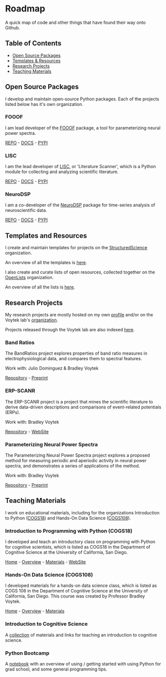 # Roadmap

A quick map of code and other things that have found their way onto Github.

## Table of Contents

- [Open Source Packages](#open-source-packages)
- [Templates & Resources](#templates-and-resources)
- [Research Projects](#research-projects)
- [Teaching Materials](#teaching-materials)

## Open Source Packages

I develop and maintain open-source Python packages.
Each of the projects listed below has it's own organization. 

### FOOOF

I am lead developer of the [FOOOF](https://github.com/fooof-tools/fooof) package, a tool for parameterizing neural power spectra.

[REPO](https://github.com/fooof-tools/fooof) - [DOCS](https://fooof-tools.github.io/fooof/) - [PYPI](https://pypi.org/project/fooof/)

### LISC

I am the lead developer of [LISC](https://github.com/lisc-tools/lisc), or 'Literature Scanner', which is a Python module for collecting and analyzing scientific literature. 

[REPO](https://github.com/lisc-tools/lisc) - 
[DOCS](https://neurodsp-tools.github.io/neurodsp/) - 
[PYPI](https://pypi.org/project/lisc/)

### NeuroDSP

I am a co-developer of the [NeuroDSP](https://github.com/neurodsp-tools/neurodsp) package for time-series analysis of neuroscientific data. 

[REPO](https://github.com/neurodsp-tools/neurodsp) - 
[DOCS](https://neurodsp-tools.github.io/neurodsp/) - 
[PYPI](https://pypi.org/project/neurodsp/)

## Templates and Resources

I create and maintain templates for projects on the 
[StructuredScience](https://github.com/StructuredScience/) organization. 

An overview of all the templates is [here](https://github.com/structuredscience/Overview).

I also create and curate lists of open resources, collected together on the
[OpenLists](https://github.com/openlists) organization.

An overview of all the lists is [here](https://github.com/openlists/Overview).

## Research Projects

My research projects are mostly hosted on my own 
[profile](https://github.com/TomDonoghue) and/or on the Voytek lab's 
[organization](https://github.com/voytekresearch). 

Projects released through the Voytek lab are also indexed 
[here](https://github.com/voytekresearch/VoytekLab). 

### Band Ratios

The BandRatios project explores properties of band ratio measures in electrophysiological data, and compares them to spectral features.

Work with: Julio Dominguez & Bradley Voytek

[Repository](https://github.com/voytekresearch/BandRatios) - 
[Preprint](https://www.biorxiv.org/content/10.1101/2020.01.11.900977v1)

### ERP-SCANR

The ERP-SCANR project is a project that mines the scientific literature to derive data-driven descriptions and comparisons of event-related potentials (ERPs).

Work with: Bradley Voytek

[Repository](https://github.com/TomDonoghue/ERP_SCANR) - 
[WebSite](http://tomdonoghue.github.io/ERP_SCANR/)

### Parameterizing Neural Power Spectra

The Parameterizing Neural Power Spectra project explores a proposed method for measuring periodic and aperiodic activity in neural power spectra, and demonstrates a series of applications of the method. 

Work with: Bradley Voytek

[Repository](https://github.com/fooof-tools/Paper) - 
[Preprint](https://www.biorxiv.org/content/10.1101/299859v1)

## Teaching Materials

I work on educational materials, including for the organizations Introduction to Python 
([COGS18](https://github.com/COGS18)) and Hands-On Data Science 
([COGS108](https://github.com/COGS108)).

### Introduction to Programming with Python (COGS18)

I developed and teach an introductory class on programming with Python for cognitive scientists, which is listed as COGS18 in the Department of Cognitive Science at the University of California, San Diego. 

[Home](https://github.com/COGS18) - 
[Overview](https://github.com/COGS18/Overview)  - 
[Materials](https://github.com/COGS18/Materials) - 
[WebSite](https://cogs18.github.io)

### Hands-On Data Science (COGS108)

I developed materials for a hands-on data science class, which is listed as COGS 108 in the Department of Cognitive Science at the University of California, San Diego. This course was created by Professor Bradley Voytek. 

[Home](https://github.com/COGS108) - 
[Overview](https://github.com/COGS108/Overview)  - 
[Materials](https://github.com/COGS108/Tutorials)

### Introduction to Cognitive Science

A [collection](https://github.com/TomDonoghue/CogSciClass) of materials and links for teaching an introduction to cognitive science. 

### Python Bootcamp

A [notebook](https://github.com/TomDonoghue/PythonBootcamp) with an overview of using / getting started with using Python for grad school, and some general programming tips. 
